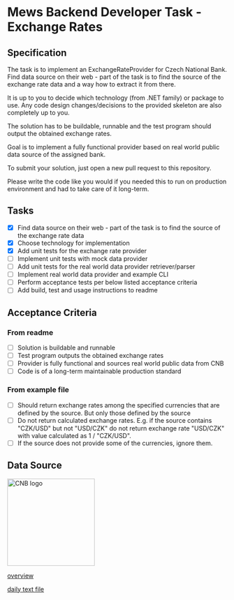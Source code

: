 # Mews Backend Developer Task - Exchange Rates

## Specification

The task is to implement an ExchangeRateProvider for Czech National Bank. Find data source on their web - part of the task is to find the source of the exchange rate data and a way how to extract it from there.

It is up to you to decide which technology (from .NET family) or package to use. Any code design changes/decisions to the provided skeleton are also completely up to you.

The solution has to be buildable, runnable and the test program should output the obtained exchange rates.

Goal is to implement a fully functional provider based on real world public data source of the assigned bank.

To submit your solution, just open a new pull request to this repository.

Please write the code like you would if you needed this to run on production environment and had to take care of it long-term.

## Tasks

- [x] Find data source on their web - part of the task is to find the source of the exchange rate data
- [x] Choose technology for implementation
- [x] Add unit tests for the exchange rate provider
- [ ] Implement unit tests with mock data provider
- [ ] Add unit tests for the real world data provider retriever/parser
- [ ] Implement real world data provider and example CLI
- [ ] Perform acceptance tests per below listed acceptance criteria
- [ ] Add build, test and usage instructions to readme

## Acceptance Criteria

### From readme

- [ ] Solution is buildable and runnable
- [ ] Test program outputs the obtained exchange rates
- [ ] Provider is fully functional and sources real world public data from CNB
- [ ] Code is of a long-term maintainable production standard

### From example file

- [ ] Should return exchange rates among the specified currencies that are defined by the source. But only those defined by the source
- [ ] Do not return calculated exchange rates. E.g. if the source contains "CZK/USD" but not "USD/CZK" do not return exchange rate "USD/CZK" with value calculated as 1 / "CZK/USD". 
- [ ] If the source does not provide some of the currencies, ignore them.

## Data Source

<img alt="CNB logo" src="https://www.cnb.cz/export/system/modules/cz.nelasoft.opencms.cnb/resources/img/LOGO-2RA_RGB.svg" width="200px" />

[overview](https://www.cnb.cz/en/financial-markets/foreign-exchange-market/central-bank-exchange-rate-fixing/central-bank-exchange-rate-fixing/)

[daily text file](https://www.cnb.cz/en/financial-markets/foreign-exchange-market/central-bank-exchange-rate-fixing/central-bank-exchange-rate-fixing/daily.txt)
